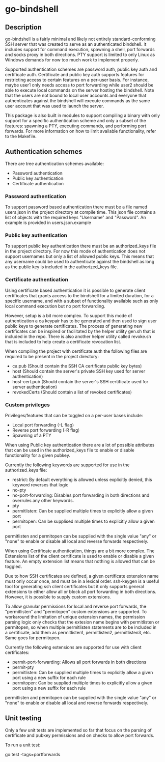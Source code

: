 # go-bindshell

## Description
go-bindshell is a fairly minimal and likely not entirely standard-conforming
SSH server that was created to serve as an authenticated bindshell. It includes
support for command execution, spawning a shell, port forwards and socks proxy
in both directions. PTY support is limited to only Linux as Windows demands for
now too much work to implement properly.

Supported authentication schemes are password auth, public key auth and
certificate auth. Certificate and public key auth supports features for
restricting access to certain features on a per-user basis. For instance, maybe
user1 only needs access to port forwarding while user2 should be able to
execute local commands on the server hosting the bindshell.
Note that the users are not bound to local user accounts and everyone that
authenticates against the bindshell will execute commands as the same user
account that was used to launch the server.

This package is also built in modules to support compiling a binary with only
support for a specific authentication scheme and only a subset of the features:
spawning a PTY, executing commands, and performing port forwards.
For more information on how to limit available functionality, refer to the
Makefile.

## Authentication schemes
There are tree authentication schemes available:

- Password authentication
- Public key authentication
- Certificate authentication

### Password authentication
To support password based authentication there must be a file named users.json
in the project directory at compile time. This json file contains a list of
objects with the required keys "Username" and "Password". An example is
provided in users.json.example

### Public key authentication
To support public key authentication there must be an authorized_keys file
in the project directory.
For now this mode of authentication does not support usernames but only a list
of allowed public keys. This means that any username could be used to
authenticate against the bindshell as long as the public key is included in
the authorized_keys file.

### Certificate authentication
Using certificate based authentication it is possible to generate client
certificates that grants access to the bindshell for a limited duration, for
a specific username, and with a subset of functionality available such as only
local command execution but no port forwarding.

However, setup is a bit more complex. To support this mode of authentication
a ca keypair has to be generated and then used to sign user public keys to
generate certificates.
The process of generating new certificates can be inspired or facilitated by
the helper utility gen.sh that is included in the repo. There is also another
helper utility called revoke.sh that is included to help create a certificate
revocation list.

When compiling the project with certificate auth the following files are
required to be present in the project directory:

- ca.pub (Should contain the SSH CA certificate public key bytes)
- host (Should contain the server's private SSH key used for server authentication)
- host-cert.pub (Should contain the server's SSH certificate used for server authentication)
- revokedCerts (Should contain a list of revoked certificates)

### Custom privileges
Privileges/features that can be toggled on a per-user bases include:

- Local port forwarding (-L flag)
- Reverse port forwarding (-R flag)
- Spawning of a PTY

When using Public key authentication there are a lot of possible attributes
that can be used in the authorized_keys file to enable or disable functionality
for a given pubkey.

Currently the following keywords are supported for use in the authorized_keys
file:

- restrict: By default everything is allowed unless explicitly denied, this keyword reverses that logic
- no-pty
- no-port-forwarding: Disables port forwarding in both directions and overrules any other keywords.
- pty
- permitlisten: Can be supplied multiple times to explicitly allow a given port
- permitopen: Can be supplised multiple times to explicitly allow a given port

permitlisten and permitopen can be supplied with the single value "any" or
"none" to enable or disable all local and reverse forwards respectively.

When using Certificate authentication, things are a bit more complex.
The Extensions list of the client certificate is used to enable or disable a
given feature. An empty extension list means that nothing is allowed that can
be toggled.

Due to how SSH certificates are defined, a given certificate extension name
must only occur once, and must be in a lexical order. ssh-keygen is a useful
tool for generating ssh client certificates but it only supports general
extensions to either allow all or block all port forwarding in both directions.
However, it is possible to supply custom extensions.

To allow granular permissions for local and reverse port forwards, the
"permitlisten" and "permitopen" custom extensions are supported. To workaround
the limitation of unique extension names, the permission parsing logic only
checks that the extesion name begins with permitlisten or permitopen, so when
multiple permitlisten statements are to be included in a certificate, add them
as permitlisten1, permitlisten2, permitlisten3, etc. Same goes for permitopen.

Currently the following extensions are supported for use with client
certificates:

- permit-port-forwarding: Allows all port forwards in both directions
- permit-pty
- permitlisten: Can be supplied multiple times to explicitly allow a given port using a new suffix for each rule
- permitopen: Can be supplied multiple times to explicitly allow a given port using a new suffix for each rule

permitlisten and permitopen can be supplied with the single value "any" or
"none" to enable or disable all local and reverse forwards respectively.

## Unit testing
Only a few unit tests are implemented so far that focus on the parsing of
certificate and pubkey permissions and on checks to allow port forwards.

To run a unit test:

go test -tags=portforwards
